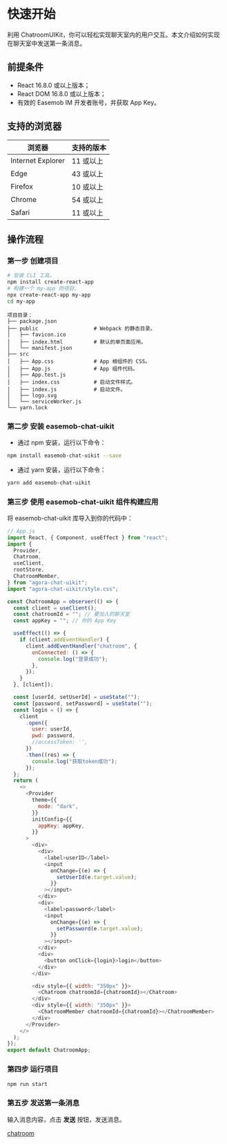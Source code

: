 # 快速开始

利用 ChatroomUIKit，你可以轻松实现聊天室内的用户交互。本文介绍如何实现在聊天室中发送第一条消息。

## 前提条件

- React 16.8.0 或以上版本；
- React DOM 16.8.0 或以上版本；
- 有效的 Easemob IM 开发者账号，并获取 App Key。

## 支持的浏览器

| 浏览器            | 支持的版本 |
| ----------------- | ---------- |
| Internet Explorer | 11 或以上  |
| Edge              | 43 或以上  |
| Firefox           | 10 或以上  |
| Chrome            | 54 或以上  |
| Safari            | 11 或以上  |

## 操作流程

### 第一步 创建项目

```bash
# 安装 CLI 工具。
npm install create-react-app
# 构建一个 my-app 的项目。
npx create-react-app my-app
cd my-app
```

```
项目目录：
├── package.json
├── public                  # Webpack 的静态目录。
│   ├── favicon.ico
│   ├── index.html          # 默认的单页面应用。
│   └── manifest.json
├── src
│   ├── App.css             # App 根组件的 CSS。
│   ├── App.js              # App 组件代码。
│   ├── App.test.js
│   ├── index.css           # 启动文件样式。
│   ├── index.js            # 启动文件。
│   ├── logo.svg
│   └── serviceWorker.js
└── yarn.lock
```

### 第二步 安装 easemob-chat-uikit

- 通过 npm 安装，运行以下命令：

```bash
npm install easemob-chat-uikit --save
```

- 通过 yarn 安装，运行以下命令：

```bash
yarn add easemob-chat-uikit
```

### 第三步 使用 easemob-chat-uikit 组件构建应用

将 easemob-chat-uikit 库导入到你的代码中：

```javascript
// App.js
import React, { Component, useEffect } from "react";
import {
  Provider,
  Chatroom,
  useClient,
  rootStore,
  ChatroomMember,
} from "agora-chat-uikit";
import "agora-chat-uikit/style.css";

const ChatroomApp = observer(() => {
  const client = useClient();
  const chatroomId = ""; // 要加入的聊天室
  const appKey = ""; // 你的 App Key

  useEffect(() => {
    if (client.addEventHandler) {
      client.addEventHandler("chatroom", {
        onConnected: () => {
          console.log("登录成功");
        },
      });
    }
  }, [client]);

  const [userId, setUserId] = useState("");
  const [password, setPassword] = useState("");
  const login = () => {
    client
      .open({
        user: userId,
        pwd: password,
        //accessToken: '',
      })
      .then((res) => {
        console.log("获取token成功");
      });
  };
  return (
    <>
      <Provider
        theme={{
          mode: "dark",
        }}
        initConfig={{
          appKey: appKey,
        }}
      >
        <div>
          <div>
            <label>userID</label>
            <input
              onChange={(e) => {
                setUserId(e.target.value);
              }}
            ></input>
          </div>
          <div>
            <label>password</label>
            <input
              onChange={(e) => {
                setPassword(e.target.value);
              }}
            ></input>
          </div>
          <div>
            <button onClick={login}>login</button>
          </div>
        </div>

        <div style={{ width: "350px" }}>
          <Chatroom chatroomId={chatroomId}></Chatroom>
        </div>
        <div style={{ width: "350px" }}>
          <ChatroomMember chatroomId={chatroomId}></ChatroomMember>
        </div>
      </Provider>
    </>
  );
});
export default ChatroomApp;
```

### 第四步 运行项目

```bash
npm run start
```

### 第五步 发送第一条消息

输入消息内容，点击 **发送** 按钮，发送消息。

[chatroom](./chatroom.png)
